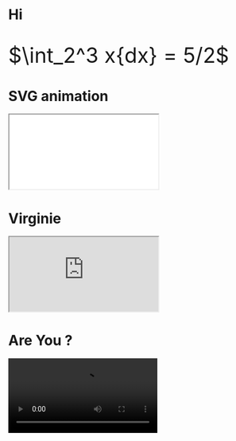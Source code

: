 # Hi


#

<div style="font-size: 300%">$\int_2^3 x{dx} = 5/2$</div>

<audio  data-autoplay ><source src="how_are_you.mp3" ></audio>

# SVG animation

<div class="wrap"><iframe src="logo.html" > </iframe></wrap>


<audio  data-autoplay ><source src="cest_pas_joli.mp3" ></audio>

# Virginie

<div class="wrap"><iframe src="https://www.youtube.com/embed/C8QY6i8HL_Y" allowfullscreen="true"> </iframe></wrap>


<audio  data-autoplay ><source src="its_ok_but.mp3" ></audio>

# Are You ?

<div class="wrap"><video src="farris.mp4" data-autoplay> </video></wrap>



<audio  data-autoplay ><source src="lets_watch_this.mp3" ></audio>
